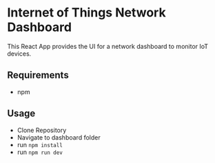 # Internet of Things Network Dashboard
This React App provides the UI for a network dashboard to monitor IoT devices.

## Requirements
- npm

## Usage
- Clone Repository
- Navigate to dashboard folder
- run `npm install`
- run `npm run dev`